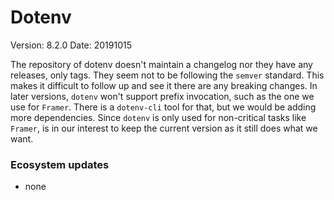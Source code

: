 # Dotenv

Version: 8.2.0
Date: 20191015

The repository of dotenv doesn't maintain a changelog nor they have any releases, only tags. They seem not to be following the `semver` standard. This makes it difficult to follow up and see it there are any breaking changes.
In later versions, `dotenv` won't support prefix invocation, such as the one we use for `Framer`. There is a `dotenv-cli` tool for that, but we would be adding more dependencies. Since `dotenv` is only used for non-critical tasks like `Framer`, is in our interest to keep the current version as it still does what we want.

### Ecosystem updates

- none
